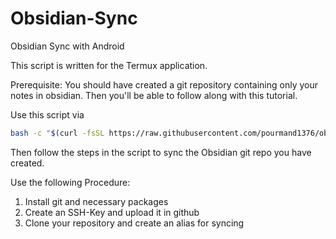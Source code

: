 # Obsidian-Sync

Obsidian Sync with Android

This script is written for the Termux application.

Prerequisite:
You should have created a git repository containing only your notes in obsidian. Then you'll be able to follow along with this tutorial.

Use this script via

```bash
bash -c "$(curl -fsSL https://raw.githubusercontent.com/pourmand1376/obsidian-sync/main/obsidian.sh)"
```

Then follow the steps in the script to sync the Obsidian git repo you have created.

Use the following Procedure:

1. Install git and necessary packages
2. Create an SSH-Key and upload it in github
3. Clone your repository and create an alias for syncing
